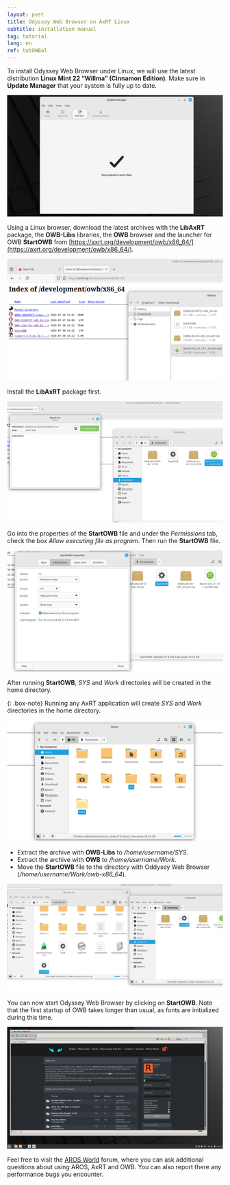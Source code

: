 ```yaml
---
layout: post
title: Odyssey Web Browser on AxRT Linux
subtitle: installation manual
tag: tutorial
lang: en
ref: tutOWBal
---
```


To install Odyssey Web Browser under Linux, we will use the latest distribution **Linux Mint 22 “Willma” (Cinnamon Edition)**. Make sure in **Update Manager** that your system is fully up to date. 

![hosted1](/assets/img/hosted1.png)

Using a Linux browser, download the latest archives with the **LibAxRT** package, the **OWB-Libs** libraries, the **OWB** browser and the launcher for OWB **StartOWB** from [https://axrt.org/development/owb/x86_64/](https://axrt.org/development/owb/x86_64/).

![axrt1](/assets/img/axrt1.png)

Install the **LibAxRT** package first.

![axrt2](/assets/img/axrt2.png)

Go into the properties of the **StartOWB** file and under the *Permissions* tab, check the box *Allow executing file as program*. Then run the **StartOWB** file.

![axrt3](/assets/img/axrt3.png)

After running **StartOWB**, *SYS* and *Work* directories will be created in the home directory. 

{: .box-note}
Running any AxRT application will create *SYS* and *Work* directories in the home directory.

![axrt4](/assets/img/axrt4.png)

- Extract the archive with **OWB-Libs** to */home/username/SYS*. 
- Extract the archive with **OWB** to */home/username/Work*.
- Move the **StartOWB** file to the directory with Oddysey Web Browser (*/home/username/Work/owb-x86_64*).

![axrt5](/assets/img/axrt5.png)

You can now start Odyssey Web Browser by clicking on **StartOWB**. Note that the first startup of OWB takes longer than usual, as fonts are initialized during this time.

![axrt6](/assets/img/axrt6.png)

Feel free to visit the [AROS World](https://www.arosworld.org) forum, where you can ask additional questions about using AROS, AxRT and OWB. You can also report there any performance bugs you encounter.

